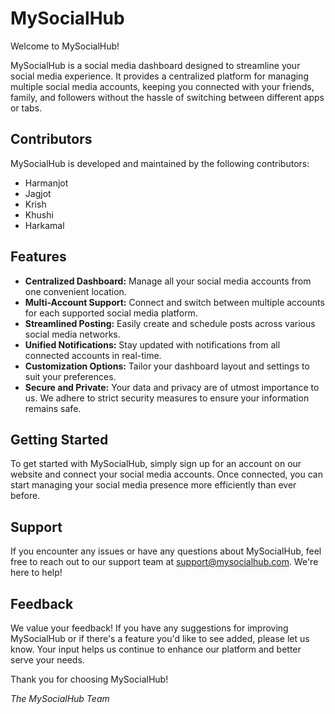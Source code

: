 # MySocialHub

Welcome to MySocialHub! 

MySocialHub is a social media dashboard designed to streamline your social media experience. It provides a centralized platform for managing multiple social media accounts, keeping you connected with your friends, family, and followers without the hassle of switching between different apps or tabs.

## Contributors

MySocialHub is developed and maintained by the following contributors:

- Harmanjot
- Jagjot
- Krish
- Khushi
- Harkamal

## Features

- **Centralized Dashboard:** Manage all your social media accounts from one convenient location.
- **Multi-Account Support:** Connect and switch between multiple accounts for each supported social media platform.
- **Streamlined Posting:** Easily create and schedule posts across various social media networks.
- **Unified Notifications:** Stay updated with notifications from all connected accounts in real-time.
- **Customization Options:** Tailor your dashboard layout and settings to suit your preferences.
- **Secure and Private:** Your data and privacy are of utmost importance to us. We adhere to strict security measures to ensure your information remains safe.

## Getting Started

To get started with MySocialHub, simply sign up for an account on our website and connect your social media accounts. Once connected, you can start managing your social media presence more efficiently than ever before.

## Support

If you encounter any issues or have any questions about MySocialHub, feel free to reach out to our support team at [support@mysocialhub.com](mailto:support@mysocialhub.com). We're here to help!

## Feedback

We value your feedback! If you have any suggestions for improving MySocialHub or if there's a feature you'd like to see added, please let us know. Your input helps us continue to enhance our platform and better serve your needs.

Thank you for choosing MySocialHub!

*The MySocialHub Team*
